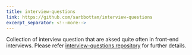 ```yaml
---
title: interview-questions
link: https://github.com/sarbbottam/interview-questions
excerpt_separator: <!--more-->
---
```


Collection of interview question that are aksed quite often in front-end interviews.
Please refer [interview-questions repository](https://github.com/sarbbottam/interview-questions) for further details.
